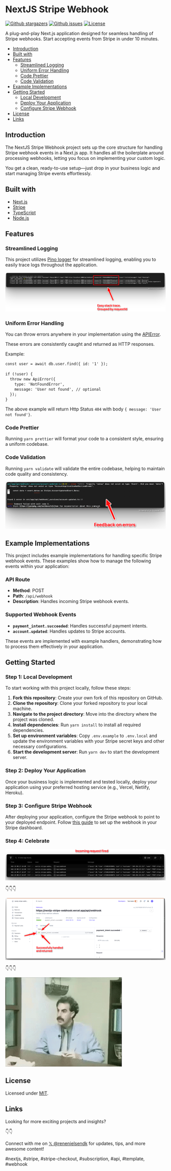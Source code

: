 # NextJS Stripe Webhook

<p>
    <a href="https://github.com/renenielsendk/nextjs-stripe-webhook/stargazers"><img src="https://img.shields.io/github/stars/renenielsendk/nextjs-stripe-webhook" alt="Github stargazers"></a>
    <a href="https://github.com/renenielsendk/nextjs-stripe-webhook/issues"><img src="https://img.shields.io/github/issues/renenielsendk/nextjs-stripe-webhook" alt="Github issues"></a>
    <a href="https://github.com/renenielsendk/nextjs-stripe-webhook/blob/main/LICENSE.md"><img src="https://img.shields.io/github/license/renenielsendk/nextjs-stripe-webhook" alt="License"></a>
</p>

A plug-and-play Next.js application designed for seamless handling of Stripe webhooks. Start accepting events from Stripe in under 10 minutes.

- [Introduction](#introduction)
- [Built with](#built-with)
- [Features](#features)
  - [Streamlined Logging](#streamlined-logging)
  - [Uniform Error Handling](#uniform-error-handling)
  - [Code Prettier](#code-prettier)
  - [Code Validation](#code-validation)
- [Example Implementations](#example-implementations)
- [Getting Started](#getting-started)
  - [Local Development](#step-1-local-development)
  - [Deploy Your Application](#step-2-deploy-your-application)
  - [Configure Stripe Webhook](#step-3-configure-stripe-webhook)
- [License](#license)
- [Links](#links)

## Introduction

The NextJS Stripe Webhook project sets up the core structure for handling Stripe webhook events in a Next.js app. It handles all the boilerplate around processing webhooks, letting you focus on implementing your custom logic.

You get a clean, ready-to-use setup—just drop in your business logic and start managing Stripe events effortlessly.

## Built with

- [Next.js](https://nextjs.org/)
- [Stripe](https://stripe.com/)
- [TypeScript](https://www.typescriptlang.org/)
- [Node.js](https://nodejs.org/)

## Features

### Streamlined Logging

This project utilizes [Pino logger](https://github.com/pinojs/pino) for streamlined logging, enabling you to easily trace logs throughout the application.

![Logging](./docs/logging.png)

### Uniform Error Handling

You can throw errors anywhere in your implementation using the [APIError](https://github.com/renenielsendk/nextjs-stripe-webhook/blob/3f5c97cee5b270d28445dc06940be0744957ee6f/src/_shared/types/api.ts#L6).

These errors are consistently caught and returned as HTTP responses.

Example:

```
const user = await db.user.find({ id: '1' });

if (!user) {
  throw new ApiError({
    type: 'NotFoundError',
    message: 'User not found', // optional
  });
}
```

The above example will return Http Status `404` with body `{ message: 'User not found'}`.

### Code Prettier

Running `yarn prettier` will format your code to a consistent style, ensuring a uniform codebase.

### Code Validation

Running `yarn validate` will validate the entire codebase, helping to maintain code quality and consistency.

![Validation](./docs/validating.png)

## Example Implementations

This project includes example implementations for handling specific Stripe webhook events. These examples show how to manage the following events within your application:

### API Route

- **Method**: POST
- **Path**: `/api/webhook`
- **Description**: Handles incoming Stripe webhook events.

### Supported Webhook Events

- **`payment_intent.succeeded`**: Handles successful payment intents.
- **`account.updated`**: Handles updates to Stripe accounts.

These events are implemented with example handlers, demonstrating how to process them effectively in your application.

## Getting Started

### Step 1: Local Development

To start working with this project locally, follow these steps:

1. **Fork this repository**: Create your own fork of this repository on GitHub.
2. **Clone the repository**: Clone your forked repository to your local machine.
3. **Navigate to the project directory**: Move into the directory where the project was cloned.
4. **Install dependencies**: Run `yarn install` to install all required dependencies.
5. **Set up environment variables**: Copy `.env.example` to `.env.local` and update the environment variables with your Stripe secret keys and other necessary configurations.
6. **Start the development server**: Run `yarn dev` to start the development server.

### Step 2: Deploy Your Application

Once your business logic is implemented and tested locally, deploy your application using your preferred hosting service (e.g., Vercel, Netlify, Heroku).

### Step 3: Configure Stripe Webhook

After deploying your application, configure the Stripe webhook to point to your deployed endpoint. Follow [this guide](./docs/stripe-dashboard-add-webhook/README.md) to set up the webhook in your Stripe dashboard.

### Step 4: Celebrate

![Success](./docs/success-1.png)

👇👇👇

![Success 2](./docs/success-2.png)

👇👇👇

![Great success](./docs/success-3.gif)

## License

Licensed under [MIT](./LICENSE.md).

## Links

Looking for more exciting projects and insights?

👇👇

Connect with me on [𝕏 @renenielsendk](https://x.com/renenielsendk) for updates, tips, and more awesome content!

#nextjs, #stripe, #stripe-checkout, #subscription, #api, #template, #webhook